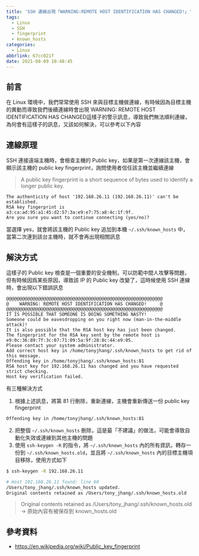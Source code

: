 ```yaml
---
title: 'SSH 連線出現「WARNING:REMOTE HOST IDENTIFICATION HAS CHANGED!」'
tags:
  - Linux
  - SSH
  - fingerprint
  - known_hosts
categories:
  - Linux
abbrlink: 67cc021f
date: 2021-08-09 10:48:45
---
```



## 前言

在 Linux 環境中，我們常常使用 SSH 來與目標主機做連線，有時候因為目標主機的異動而導致我們後續連線時會出現 WARNING: REMOTE HOST IDENTIFICATION HAS CHANGED這樣子的警示訊息，導致我們無法順利連線，為何會有這樣子的訊息，又該如何解決，可以參考以下內容

<!--more-->

## 連線原理

SSH 連接遠端主機時，會檢查主機的 Public key，如果是第一次連線該主機，會顯示該主機的 public key fingerprint，詢問使用者信任該主機並繼續連線

> A public key fingerprint is a short sequence of bytes used to identify a longer public key.

```text
The authenticity of host '192.168.26.11 (192.168.26.11)' can't be established.
RSA key fingerprint is a3:ca:ad:95:a1:45:d2:57:3a:e9:e7:75:a8:4c:1f:9f.
Are you sure you want to continue connecting (yes/no)?
```

當選擇 yes，就會將該主機的 Public key 追加到本機 `~/.ssh/known_hosts` 中，當第二次連到該台主機時，就不會再出現相關訊息

## 解決方式

這樣子的 Public key 檢查是一個重要的安全機制，可以防範中間人攻擊等問題，但有時候因爲某些原因，導致該 IP 的 Public key 改變了，這時候使用 SSH 連線時，會出現以下錯誤訊息

```text
@@@@@@@@@@@@@@@@@@@@@@@@@@@@@@@@@@@@@@@@@@@@@@@@@@@@@@@@@@@
@    WARNING: REMOTE HOST IDENTIFICATION HAS CHANGED!     @
@@@@@@@@@@@@@@@@@@@@@@@@@@@@@@@@@@@@@@@@@@@@@@@@@@@@@@@@@@@
IT IS POSSIBLE THAT SOMEONE IS DOING SOMETHING NASTY!
Someone could be eavesdropping on you right now (man-in-the-middle attack)!
It is also possible that the RSA host key has just been changed.
The fingerprint for the RSA key sent by the remote host is
e9:0c:36:89:7f:3c:07:71:09:5a:9f:28:8c:44:e9:05.
Please contact your system administrator.
Add correct host key in /home/tonyjhang/.ssh/known_hosts to get rid of this message.
Offending key in /home/tonyjhang/.ssh/known_hosts:81
RSA host key for 192.168.26.11 has changed and you have requested strict checking.
Host key verification failed.
```

有三種解決方式

1. 根據上述訊息，將第 81 行刪除，重新連線，主機會重新傳送一份 public key fingerprint

```text
Offending key in /home/tonyjhang/.ssh/known_hosts:81
```

2. 把整個 `~/.ssh/known_hosts` 刪除，這是最「不建議」的做法，可能會導致自動化失效或連線到其他主機的問題
3. 使用 `ssh-keygen -R` 的指令，將 `~/.ssh/known_hosts` 內的所有資訊，轉存一份到 `~/.ssh/known_hosts.old`，並且將 `~/.ssh/known_hosts` 內的目標主機項目移除，使用方式如下

```bash
$ ssh-keygen -R 192.168.26.11

# Host 192.168.26.11 found: line 60
/Users/tony_jhang/.ssh/known_hosts updated.
Original contents retained as /Users/tony_jhang/.ssh/known_hosts.old
```

> Original contents retained as /Users/tony_jhang/.ssh/known_hosts.old → 原始內容有被保存到 known_hosts.old

## 參考資料

- https://en.wikipedia.org/wiki/Public_key_fingerprint
